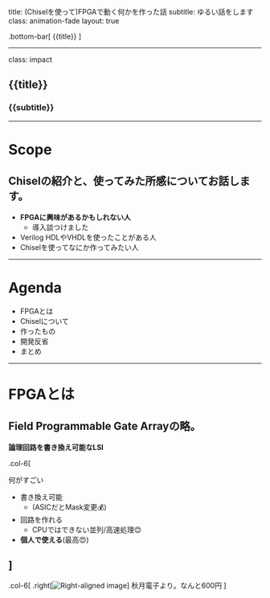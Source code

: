 title: (Chiselを使って)FPGAで動く何かを作った話
subtitle: ゆるい話をします
class: animation-fade
layout: true

<!-- This slide will serve as the base layout for all your slides -->
.bottom-bar[
  {{title}}
]

---

class: impact

## {{title}}
### {{subtitle}}

---

# Scope

Chiselの紹介と、使ってみた所感についてお話します。
--

* **FPGAに興味があるかもしれない人**
  * 導入談つけました
* Verilog HDLやVHDLを使ったことがある人
* Chiselを使ってなにか作ってみたい人

---

# Agenda

* FPGAとは
* Chiselについて
* 作ったもの
* 開発反省
* まとめ

---

# FPGAとは

Field Programmable Gate Arrayの略。
--
**論理回路を書き換え可能なLSI**

.col-6[

何がすごい

* 書き換え可能
    * (ASICだとMask変更💰)
* 回路を作れる 
  * CPUではできない並列/高速処理😊
* **個人で使える**(最高😍)

]
--
.col-6[
.right[![Right-aligned image](https://images-na.ssl-images-amazon.com/images/G/01/img15/pet-products/small-tiles/23695_pets_vertical_store_dogs_small_tile_8._CB312176604_.jpg)]
秋月電子より。なんと600円
]